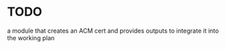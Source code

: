 # TODO
a module that creates an ACM cert and provides outputs to integrate it into the working plan
